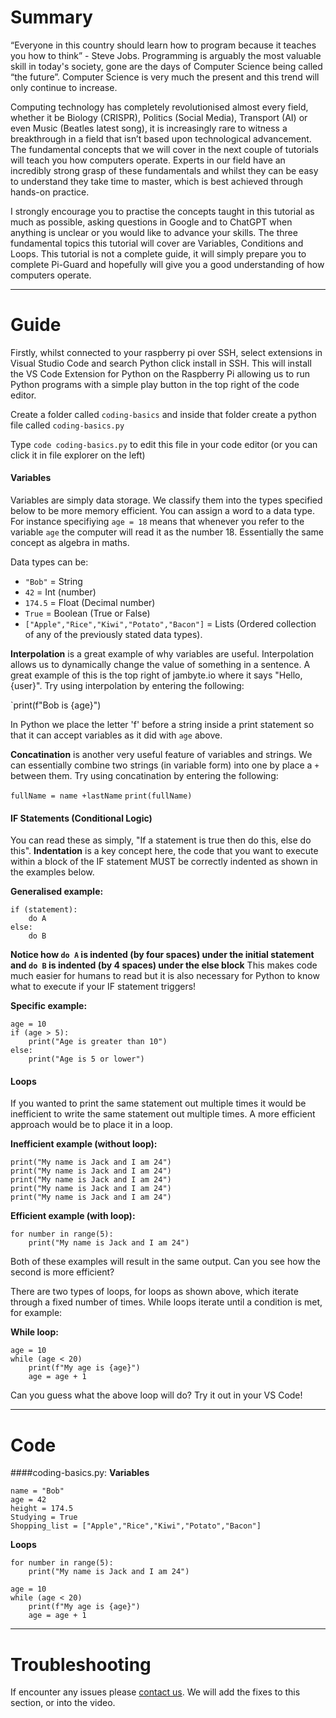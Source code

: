 # Summary 
“Everyone in this country should learn how to program because it teaches you how to think” - Steve Jobs. Programming is arguably the most valuable skill in today's society, gone are the days of Computer Science being called “the future”. Computer Science is very much the present and this trend will only continue to increase. 

Computing technology has completely revolutionised almost every field, whether it be Biology (CRISPR), Politics (Social Media), Transport (AI) or even Music (Beatles latest song), it is increasingly rare to witness a breakthrough in a field that isn’t based upon technological advancement. The fundamental concepts that we will cover in the next couple of tutorials will teach you how computers operate. Experts in our field have an incredibly strong grasp of these fundamentals and whilst they can be easy to understand they take time to master, which is best achieved through hands-on practice. 

I strongly encourage you to practise the concepts taught in this tutorial as much as possible, asking questions in Google and to ChatGPT when anything is unclear or you would like to advance your skills. The three fundamental topics this tutorial will cover are Variables, Conditions and Loops. This tutorial is not a complete guide, it will simply prepare you to complete Pi-Guard and hopefully will give you a good understanding of how computers operate.

---
# Guide
Firstly, whilst connected to your raspberry pi over SSH, select extensions in Visual Studio Code and search Python click install in SSH. This will install the VS Code Extension for Python on the Raspberry Pi allowing us to run Python programs with a simple play button in the top right of the code editor.

Create a folder called `coding-basics` and inside that folder create a python file called `coding-basics.py`

Type `code coding-basics.py` to edit this file in your code editor (or you can click it in file explorer on the left)

#### Variables
Variables are simply data storage. We classify them into the types specified below to be more memory efficient.
You can assign a word to a data type. For instance specifiying `age = 18` means that whenever you refer to the variable `age` the computer will read it as the number 18. Essentially the same concept as algebra in maths.

Data types can be:
* `"Bob"` = String
* `42` = Int (number)
* `174.5` = Float (Decimal number)
* `True` = Boolean (True or False)
* `["Apple","Rice","Kiwi","Potato","Bacon"]` = Lists (Ordered collection of any of the previously stated data types).

**Interpolation** is a great example of why variables are useful. Interpolation allows us to dynamically change the value of something in a sentence. A great example of this is the top right of jambyte.io where it says "Hello, {user}". Try using interpolation by entering the following:

`print(f"Bob is {age}")

In Python we place the letter 'f' before a string inside a print statement so that it can accept variables as it did with `age` above.

**Concatination** is another very useful feature of variables and strings. We can essentially combine two strings (in variable form) into one by place a `+` between them. Try using concatination by entering the following:

`fullName = name +lastName`
`print(fullName)`

#### IF Statements (Conditional Logic)
You can read these as simply, "If a statement is true then do this, else do this". **Indentation** is a key concept here, the code that you want to execute within a block of the IF statement MUST be correctly indented as shown in the examples below.

**Generalised example:**
```
if (statement):
    do A
else:
    do B
```

**Notice how `do A` is indented (by four spaces) under the initial statement and `do B` is indented (by 4 spaces) under the else block**
This makes code much easier for humans to read but it is also necessary for Python to know what to execute if your IF statement triggers!

**Specific example:**
```
age = 10
if (age > 5):
    print("Age is greater than 10")
else:
    print("Age is 5 or lower")
```

#### Loops
If you wanted to print the same statement out multiple times it would be inefficient to write the same statement out multiple times.
A more efficient approach would be to place it in a loop.

**Inefficient example (without loop):**
```
print("My name is Jack and I am 24")
print("My name is Jack and I am 24")
print("My name is Jack and I am 24")
print("My name is Jack and I am 24")
print("My name is Jack and I am 24")
```

**Efficient example (with loop):**
```
for number in range(5):
    print("My name is Jack and I am 24")
```

Both of these examples will result in the same output. Can you see how the second is more efficient?

There are two types of loops, for loops as shown above, which iterate through a fixed number of times. While loops iterate until a condition is met, for example:

**While loop:**
```
age = 10
while (age < 20)
    print(f"My age is {age}")
    age = age + 1
```
Can you guess what the above loop will do? Try it out in your VS Code!

---
# Code
####coding-basics.py:
**Variables**
```
name = "Bob"
age = 42
height = 174.5
Studying = True
Shopping_list = ["Apple","Rice","Kiwi","Potato","Bacon"]
```

**Loops**
```
for number in range(5):
    print("My name is Jack and I am 24")

age = 10
while (age < 20)
    print(f"My age is {age}")
    age = age + 1
```

---
# Troubleshooting
If encounter any issues please [contact us](https://jambyte.io/contact). We will add the fixes to this section, or into the video.